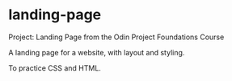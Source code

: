 # landing-page

Project: Landing Page from the Odin Project Foundations Course

A landing page for a website, with layout and styling.

To practice CSS and HTML.